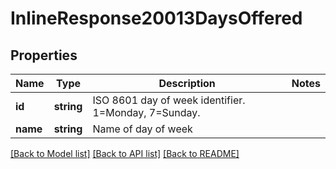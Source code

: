 # InlineResponse20013DaysOffered

## Properties
Name | Type | Description | Notes
------------ | ------------- | ------------- | -------------
**id** | **string** | ISO 8601 day of week identifier. 1&#x3D;Monday, 7&#x3D;Sunday. | 
**name** | **string** | Name of day of week | 

[[Back to Model list]](../README.md#documentation-for-models) [[Back to API list]](../README.md#documentation-for-api-endpoints) [[Back to README]](../README.md)


